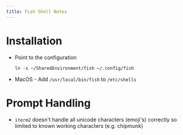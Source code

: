 ```yaml
---
title: Fish Shell Notes
---
```


# Installation

- Point to the configuration
  ```
  ln -s ~/SharedEnvironment/fish ~/.config/fish
  ```
- MacOS - Add `/usr/local/bin/fish` to `/etc/shells`

# Prompt Handling

- `iterm2` doesn't handle all unicode characters (emoji's) correctly so limited to known working characters (e.g. chipmunk)